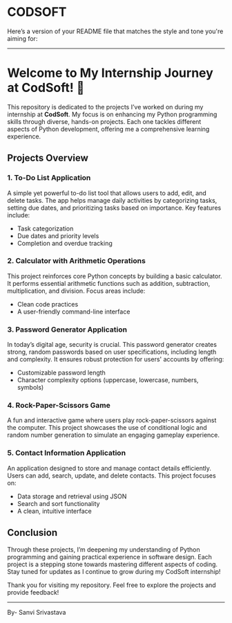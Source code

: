 # CODSOFT
Here’s a version of your README file that matches the style and tone you're aiming for:

---

# Welcome to My Internship Journey at CodSoft! 🚀

This repository is dedicated to the projects I’ve worked on during my internship at **CodSoft**. My focus is on enhancing my Python programming skills through diverse, hands-on projects. Each one tackles different aspects of Python development, offering me a comprehensive learning experience.

## Projects Overview

### 1. To-Do List Application
A simple yet powerful to-do list tool that allows users to add, edit, and delete tasks. The app helps manage daily activities by categorizing tasks, setting due dates, and prioritizing tasks based on importance. Key features include:
- Task categorization
- Due dates and priority levels
- Completion and overdue tracking

### 2. Calculator with Arithmetic Operations
This project reinforces core Python concepts by building a basic calculator. It performs essential arithmetic functions such as addition, subtraction, multiplication, and division. Focus areas include:
- Clean code practices
- A user-friendly command-line interface

### 3. Password Generator Application
In today’s digital age, security is crucial. This password generator creates strong, random passwords based on user specifications, including length and complexity. It ensures robust protection for users' accounts by offering:
- Customizable password length
- Character complexity options (uppercase, lowercase, numbers, symbols)

### 4. Rock-Paper-Scissors Game
A fun and interactive game where users play rock-paper-scissors against the computer. This project showcases the use of conditional logic and random number generation to simulate an engaging gameplay experience.

### 5. Contact Information Application
An application designed to store and manage contact details efficiently. Users can add, search, update, and delete contacts. This project focuses on:
- Data storage and retrieval using JSON
- Search and sort functionality
- A clean, intuitive interface

## Conclusion
Through these projects, I’m deepening my understanding of Python programming and gaining practical experience in software design. Each project is a stepping stone towards mastering different aspects of coding. Stay tuned for updates as I continue to grow during my CodSoft internship!

Thank you for visiting my repository. Feel free to explore the projects and provide feedback!

---

By- Sanvi Srivastava
